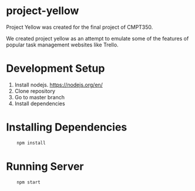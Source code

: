 # project-yellow
Project Yellow was created for the final project of CMPT350.

We created project yellow as an attempt to emulate some of the features of popular task management websites like Trello.

# Development Setup
1) Install nodejs. https://nodejs.org/en/
2) Clone repository
3) Go to master branch
4) Install dependencies

# Installing Dependencies
```bash
    npm install
```

# Running Server
```bash
    npm start
```
